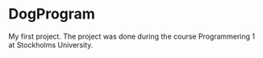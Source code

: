 # DogProgram
My first project. The project was done during the course Programmering 1 at Stockholms University.  


